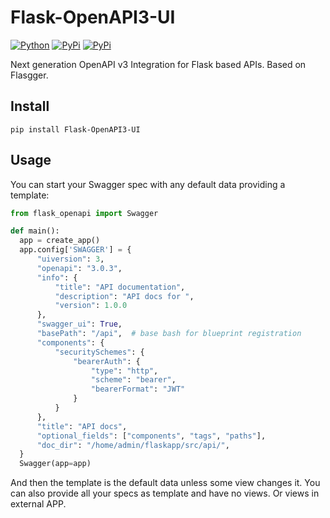 # Flask-OpenAPI3-UI

[![Python](https://img.shields.io/badge/python-3.6.1-blue.svg)](https://img.shields.io/badge/python-3.8-blue.svg)
[![PyPi](https://img.shields.io/pypi/v/Flask-OpenAPI3-UI.svg)](https://pypi.python.org/pypi/Flask-OpenAPI3-UI)
[![PyPi](https://img.shields.io/pypi/dm/Flask-OpenAPI3-UI.svg)](https://pypi.python.org/pypi/Flask-OpenAPI3-UI)

Next generation OpenAPI v3 Integration for Flask based APIs. Based on Flasgger.

## Install
```
pip install Flask-OpenAPI3-UI
```

## Usage
You can start your Swagger spec with any default data providing a template:
```python
from flask_openapi import Swagger

def main():
  app = create_app()
  app.config['SWAGGER'] = {
      "uiversion": 3,
      "openapi": "3.0.3",
      "info": {
          "title": "API documentation",
          "description": "API docs for ",
          "version": 1.0.0
      },
      "swagger_ui": True,
      "basePath": "/api",  # base bash for blueprint registration
      "components": {
          "securitySchemes": {
              "bearerAuth": {
                  "type": "http",
                  "scheme": "bearer",
                  "bearerFormat": "JWT"
              }
          }
      },
      "title": "API docs",
      "optional_fields": ["components", "tags", "paths"],
      "doc_dir": "/home/admin/flaskapp/src/api/",
  }
  Swagger(app=app)
```
And then the template is the default data unless some view changes it. You can also provide all your specs as template and have no views. Or views in external APP.
